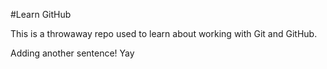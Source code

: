 #Learn GitHub

This is a throwaway repo used to learn about working with Git and GitHub.

Adding another sentence! Yay

